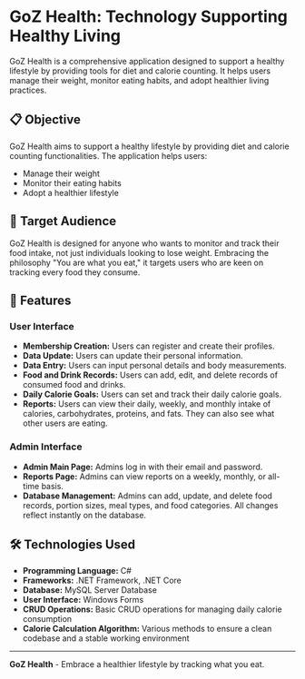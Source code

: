 # GoZ Health: Technology Supporting Healthy Living

GoZ Health is a comprehensive application designed to support a healthy lifestyle by providing tools for diet and calorie counting. It helps users manage their weight, monitor eating habits, and adopt healthier living practices.

## 📋 Objective
GoZ Health aims to support a healthy lifestyle by providing diet and calorie counting functionalities. The application helps users:
- Manage their weight
- Monitor their eating habits
- Adopt a healthier lifestyle

## 🎯 Target Audience
GoZ Health is designed for anyone who wants to monitor and track their food intake, not just individuals looking to lose weight. Embracing the philosophy "You are what you eat," it targets users who are keen on tracking every food they consume.

## 🚀 Features

### User Interface
- **Membership Creation:** Users can register and create their profiles.
- **Data Update:** Users can update their personal information.
- **Data Entry:** Users can input personal details and body measurements.
- **Food and Drink Records:** Users can add, edit, and delete records of consumed food and drinks.
- **Daily Calorie Goals:** Users can set and track their daily calorie goals.
- **Reports:** Users can view their daily, weekly, and monthly intake of calories, carbohydrates, proteins, and fats. They can also see what other users are eating.

### Admin Interface
- **Admin Main Page:** Admins log in with their email and password.
- **Reports Page:** Admins can view reports on a weekly, monthly, or all-time basis.
- **Database Management:** Admins can add, update, and delete food records, portion sizes, meal types, and food categories. All changes reflect instantly on the database.

## 🛠 Technologies Used
- **Programming Language:** C#
- **Frameworks:** .NET Framework, .NET Core
- **Database:** MySQL Server Database
- **User Interface:** Windows Forms
- **CRUD Operations:** Basic CRUD operations for managing daily calorie consumption
- **Calorie Calculation Algorithm:** Various methods to ensure a clean codebase and a stable working environment
---

**GoZ Health** - Embrace a healthier lifestyle by tracking what you eat.
